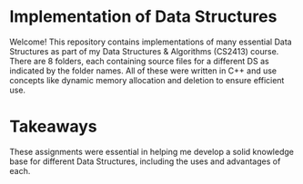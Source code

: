 # Implementation of Data Structures

Welcome!
This repository contains implementations of many essential Data Structures as part of my Data Structures & Algorithms (CS2413) course. There are 8 folders, each containing source files for a different DS as indicated by the folder names. All of these were written in C++ and use concepts like dynamic memory allocation and deletion to ensure efficient use.

# Takeaways

These assignments were essential in helping me develop a solid knowledge base for different Data Structures, including the uses and advantages of each.
